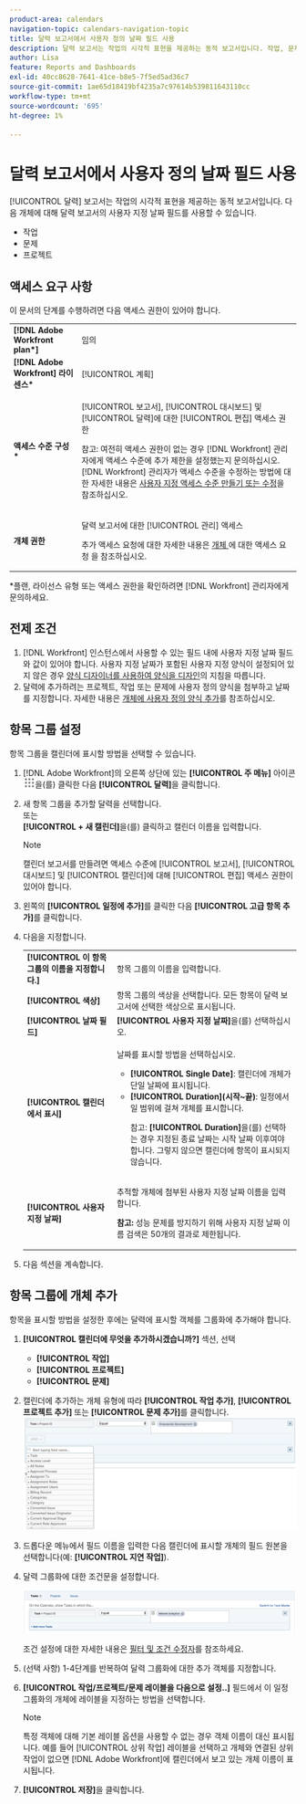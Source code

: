 ```yaml
---
product-area: calendars
navigation-topic: calendars-navigation-topic
title: 달력 보고서에서 사용자 정의 날짜 필드 사용
description: 달력 보고서는 작업의 시각적 표현을 제공하는 동적 보고서입니다. 작업, 문제 및 프로젝트에 대해 달력 보고서의 사용자 지정 날짜 필드를 사용할 수 있습니다.
author: Lisa
feature: Reports and Dashboards
exl-id: 40cc8628-7641-41ce-b8e5-7f5ed5ad36c7
source-git-commit: 1ae65d18419bf4235a7c97614b539811643110cc
workflow-type: tm+mt
source-wordcount: '695'
ht-degree: 1%

---
```


# 달력 보고서에서 사용자 정의 날짜 필드 사용

[!UICONTROL 달력] 보고서는 작업의 시각적 표현을 제공하는 동적 보고서입니다. 다음 개체에 대해 달력 보고서의 사용자 지정 날짜 필드를 사용할 수 있습니다.

* 작업
* 문제
* 프로젝트

## 액세스 요구 사항

이 문서의 단계를 수행하려면 다음 액세스 권한이 있어야 합니다.

<table style="table-layout:auto"> 
 <col> 
 </col> 
 <col> 
 </col> 
 <tbody> 
  <tr> 
   <td role="rowheader"><strong>[!DNL Adobe Workfront plan*]</strong></td> 
   <td> <p>임의</p> </td> 
  </tr> 
  <tr> 
   <td role="rowheader"><strong>[!DNL Adobe Workfront] 라이센스*</strong></td> 
   <td> <p>[!UICONTROL 계획] </p> </td> 
  </tr> 
  <tr> 
   <td role="rowheader"><strong>액세스 수준 구성*</strong></td> 
   <td> <p>[!UICONTROL 보고서], [!UICONTROL 대시보드] 및 [!UICONTROL 달력]에 대한 [!UICONTROL 편집] 액세스 권한</p> <p>참고: 여전히 액세스 권한이 없는 경우 [!DNL Workfront] 관리자에게 액세스 수준에 추가 제한을 설정했는지 문의하십시오. [!DNL Workfront] 관리자가 액세스 수준을 수정하는 방법에 대한 자세한 내용은 <a href="../../../administration-and-setup/add-users/configure-and-grant-access/create-modify-access-levels.md" class="MCXref xref">사용자 지정 액세스 수준 만들기 또는 수정</a>을 참조하십시오.</p> </td> 
  </tr> 
  <tr> 
   <td role="rowheader"><strong>개체 권한</strong></td> 
   <td> <p>달력 보고서에 대한 [!UICONTROL 관리] 액세스</p> <p>추가 액세스 요청에 대한 자세한 내용은 <a href="../../../workfront-basics/grant-and-request-access-to-objects/request-access.md" class="MCXref xref">개체 </a>에 대한 액세스 요청 을 참조하십시오.</p> </td> 
  </tr> 
 </tbody> 
</table>

&#42;플랜, 라이선스 유형 또는 액세스 권한을 확인하려면 [!DNL Workfront] 관리자에게 문의하세요.

## 전제 조건

1. [!DNL Workfront] 인스턴스에서 사용할 수 있는 필드 내에 사용자 지정 날짜 필드와 값이 있어야 합니다. 사용자 지정 날짜가 포함된 사용자 지정 양식이 설정되어 있지 않은 경우 [양식 디자이너를 사용하여 양식을 디자인](/help/quicksilver/administration-and-setup/customize-workfront/create-manage-custom-forms/form-designer/design-a-form/design-a-form.md)의 지침을 따릅니다.
1. 달력에 추가하려는 프로젝트, 작업 또는 문제에 사용자 정의 양식을 첨부하고 날짜를 지정합니다. 자세한 내용은 [개체에 사용자 정의 양식 추가](../../../workfront-basics/work-with-custom-forms/add-a-custom-form-to-an-object.md)를 참조하십시오.

## 항목 그룹 설정

항목 그룹을 캘린더에 표시할 방법을 선택할 수 있습니다.

1. [!DNL Adobe Workfront]의 오른쪽 상단에 있는 **[!UICONTROL 주 메뉴]** 아이콘 ![](assets/main-menu-icon.png)을(를) 클릭한 다음 **[!UICONTROL 달력]**&#x200B;을 클릭합니다.

1. 새 항목 그룹을 추가할 달력을 선택합니다.\
   또는\
   **[!UICONTROL + 새 캘린더]**&#x200B;을(를) 클릭하고 캘린더 이름을 입력합니다.

   >[!NOTE]
   >
   >캘린더 보고서를 만들려면 액세스 수준에 [!UICONTROL 보고서], [!UICONTROL 대시보드] 및 [!UICONTROL 캘린더]에 대해 [!UICONTROL 편집] 액세스 권한이 있어야 합니다.

1. 왼쪽의 **[!UICONTROL 일정에 추가]**&#x200B;를 클릭한 다음 **[!UICONTROL 고급 항목 추가]**&#x200B;를 클릭합니다.

1. 다음을 지정합니다.

   <table style="table-layout:auto">
    <col>
    <col>
    <tbody>
     <tr>
      <td role="rowheader"><strong>[!UICONTROL 이 항목 그룹의 이름을 지정합니다.]</strong></td>
      <td>항목 그룹의 이름을 입력합니다.</td>
     </tr>
     <tr>
      <td role="rowheader"><strong>[!UICONTROL 색상]</strong></td>
      <td>항목 그룹의 색상을 선택합니다. 모든 항목이 달력 보고서에 선택한 색상으로 표시됩니다.</td>
     </tr>
     <tr>
      <td role="rowheader"><strong>[!UICONTROL 날짜 필드]</strong></td>
      <td><strong>[!UICONTROL 사용자 지정 날짜]</strong>을(를) 선택하십시오.<br></td>
     </tr>
     <tr>
      <td role="rowheader"><strong>[!UICONTROL 캘린더에서 표시]</strong></td>
      <td><p>날짜를 표시할 방법을 선택하십시오.</p>
       <ul>
        <li><strong>[!UICONTROL Single Date]</strong>: 캘린더에 개체가 단일 날짜에 표시됩니다.</li>
        <li><strong>[!UICONTROL Duration](시작~끝)</strong>: 일정에서 일 범위에 걸쳐 개체를 표시합니다.<br><p>참고: <strong>[!UICONTROL Duration]</strong>을(를) 선택하는 경우 지정된 종료 날짜는 시작 날짜 이후여야 합니다. 그렇지 않으면 캘린더에 항목이 표시되지 않습니다.</p></li>
       </ul></td>
     </tr>
     <tr data-mc-conditions="">
      <td role="rowheader"><strong>[!UICONTROL 사용자 지정 날짜]</strong></td>
      <td><p>추적할 개체에 첨부된 사용자 지정 날짜 이름을 입력합니다.</p><p><strong>참고:</strong> 성능 문제를 방지하기 위해 사용자 지정 날짜 이름 검색은 50개의 결과로 제한됩니다.</td>
     </tr>
    </tbody>
   </table>

1. 다음 섹션을 계속합니다.

## 항목 그룹에 개체 추가

항목을 표시할 방법을 설정한 후에는 달력에 표시할 객체를 그룹화에 추가해야 합니다.

1. **[!UICONTROL 캘린더에 무엇을 추가하시겠습니까?]** 섹션, 선택

   * **[!UICONTROL 작업]**
   * **[!UICONTROL 프로젝트]**
   * **[!UICONTROL 문제]**

1. 캘린더에 추가하는 개체 유형에 따라 **[!UICONTROL 작업 추가]**, **[!UICONTROL 프로젝트 추가]** 또는 **[!UICONTROL 문제 추가]**&#x200B;를 클릭합니다.\
   ![달력의 개체 선택](assets/field-name.png)

1. 드롭다운 메뉴에서 필드 이름을 입력한 다음 캘린더에 표시할 개체의 필드 원본을 선택합니다(예: **[!UICONTROL 지연 작업]**).
1. 달력 그룹화에 대한 조건문을 설정합니다.

   ![조건문](assets/condition-statement-calendar.png)

   조건 설정에 대한 자세한 내용은 [필터 및 조건 수정자](../../../reports-and-dashboards/reports/reporting-elements/filter-condition-modifiers.md)를 참조하세요.

1. (선택 사항) 1-4단계를 반복하여 달력 그룹화에 대한 추가 객체를 지정합니다.
1. **[!UICONTROL 작업/프로젝트/문제 레이블을 다음으로 설정..]** 필드에서 이 일정 그룹화의 개체에 레이블을 지정하는 방법을 선택합니다.

   >[!NOTE]
   >
   >특정 객체에 대해 기본 레이블 옵션을 사용할 수 없는 경우 객체 이름이 대신 표시됩니다. 예를 들어 [!UICONTROL 상위 작업] 레이블을 선택하고 개체와 연결된 상위 작업이 없으면 [!DNL Adobe Workfront]에 캘린더에서 보고 있는 개체 이름이 표시됩니다.

1. **[!UICONTROL 저장]**&#x200B;을 클릭합니다.
